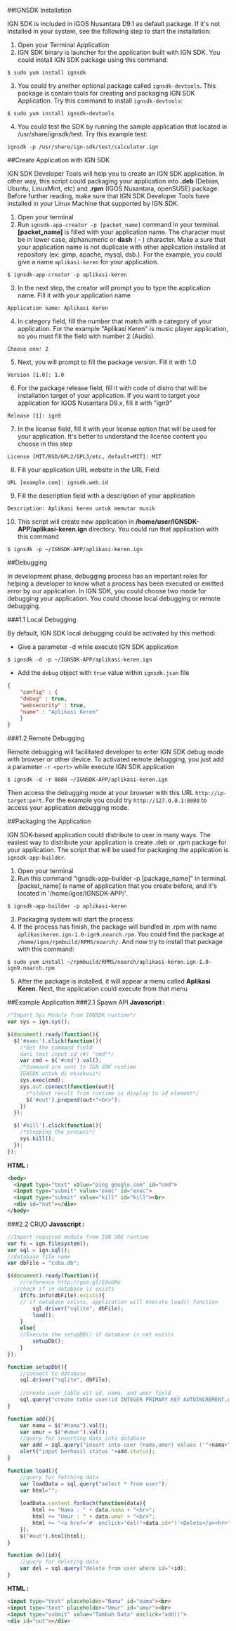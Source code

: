 ##IGNSDK Installation

IGN SDK is included in IGOS Nusantara D9.1 as default package. If it's not installed in your system, see the following step to start the installation:

1. Open your Terminal Application
2. IGN SDK binary is launcher for the application built with IGN SDK. You could install IGN SDK package using this command:
~~~shell
$ sudo yum install ignsdk
~~~

3. You could try another optional package called `ignsdk-devtools`. This package is contain tools for creating and packaging IGN SDK Application. Try this command to install `ignsdk-devtools`:  
~~~shell
$ sudo yum install ignsdk-devtools
~~~
4. You could test the SDK by running the sample application that located in /usr/share/ignsdk/test. Try this example test:
~~~shell
ignsdk -p /usr/share/ign-sdk/test/calculator.ign
~~~

##Create Application with IGN SDK

IGN SDK Developer Tools will help you to create an IGN SDK application. In other way, this script could packaging your application into **.deb** (Debian, Ubuntu, LinuxMint, etc) and **.rpm** (IGOS Nusantara, openSUSE) package. Before further reading, make sure that IGN SDK Developer Tools have installed in your Linux Machine that supported by IGN SDK.

1. Open your terminal
2. Run `ignsdk-app-creator -p [packet_name]` command in your terminal. **[packet_name]** is filled with your application name. The character must be in lower case, alphanumeric or **dash** ( - ) character.  Make a sure that your application name is not duplicate with other application installed at repository (ex: gimp, apache, mysql, dsb.). For the example, you could give a name `aplikasi-keren` for your application.
~~~
$ ignsdk-app-creator -p aplikasi-keren
~~~

3. In the next step, the creator will prompt you to type the application name. Fill it with your application name
~~~
Application name: Aplikasi Keren
~~~

4. In category field, fill the number that match with a category of your application. For the example "Aplikasi Keren" is music player application, so you must fill the field with number 2 (Audio).
~~~
Choose one: 2
~~~

5. Next, you will prompt to fill the package version. Fill it with 1.0
~~~
Version [1.0]: 1.0
~~~

6. For the package release field, fill it with code of distro that will be installation target of your application. If you want to target your application for IGOS Nusantara D9.x, fill it with "ign9"
~~~
Release [1]: ign9
~~~

7. In the license field, fill it with your license option that will be used for your application. It's better to understand the license content you choose in this step
~~~
License [MIT/BSD/GPL2/GPL3/etc, default=MIT]: MIT
~~~

8. Fill your application URL website in the URL Field
~~~
URL [example.com]: ignsdk.web.id
~~~

9. Fill the description field with a description of your application
~~~
Description: Aplikasi keren untuk memutar musik
~~~

10. This script will create new application in **/home/user/IGNSDK-APP/aplikasi-keren.ign** directory. You could run that application with this command
~~~
$ ignsdk -p ~/IGNSDK-APP/aplikasi-keren.ign
~~~

##Debugging

In development phase, debugging process has an important roles for helping a developer to know what a process has been executed or emitted error by our application. In IGN SDK, you could choose two mode for debugging your application. You could choose local debugging or remote debugging.

###1.1 Local Debugging

By default, IGN SDK local debugging could be activated by this method:

* Give a parameter -d while execute IGN SDK application
~~~
$ ignsdk -d -p ~/IGNSDK-APP/aplikasi-keren.ign
~~~

* Add the `debug` object with `true` value within `ignsdk.json` file
~~~json
{
    "config" : {
    "debug" : true,
    "websecurity" : true,
    "name" : "Aplikasi Keren"
    }
}
~~~

###1.2 Remote Debugging

Remote debugging will facilitated developer to enter IGN SDK debug mode with browser or other device. To activated remote debugging, you just add a parameter `-r <port>` while execute IGN SDK application
~~~
$ ignsdk -d -r 8080 ~/IGNSDK-APP/aplikasi-keren.ign
~~~

Then access the debugging mode at your browser with this URL `http://ip-target:port`. For the example you could try `http://127.0.0.1:8080` to access your application debugging mode.

##Packaging the Application

IGN SDK-based application could distribute to user in many ways. The easiest way to distribute your application is create .deb or .rpm package for your application. The script that will be used for packaging the application is `ignsdk-app-builder`.

1. Open your terminal
2. Run this command “ignsdk-app-builder -p [package_name]” in terminal. [packet_name] is name of application that you create before, and it's located in
'/home/igos/IGNSDK-APP/'. 
~~~
$ ignsdk-app-builder -p aplikasi-keren
~~~

3. Packaging system will start the process
4. If the process has finish, the package will bundled in .rpm with name `aplikasikeren.ign-1.0-ign9.noarch.rpm`. You could find the package at  `/home/igos/rpmbuild/RPMS/noarch/`. And now try to install that package with this command:
~~~
$ sudo yum install ~/rpmbuild/RPMS/noarch/aplikasi-keren.ign-1.0-ign9.noarch.rpm
~~~

5. After the package is installed, it will appear a menu called **Aplikasi Keren**. Next, the application could execute from that menu

##Example Application
###2.1 Spawn API
**Javascript :**
~~~javascript
/*Import Sys Module from IGNSDK runtime*/
var sys = ign.sys();

$(document).ready(function(){
  $('#exec').click(function(){
    /*Get the command field
    dari text input id (#) "cmd"*/
    var cmd = $('#cmd').val();
    /*Command are sent to IGN SDK runtime
    IGNSDK untuk di eksekusi*/
    sys.exec(cmd);
    sys.out.connect(function(out){
      /*stdout result from runtime is display to id element*/
      $('#out').prepend(out+"<br>");
    })
  });

  $('#kill').click(function(){
    /*Stopping the process*/
    sys.kill();
  });
});
~~~
**HTML :**
~~~html
<body>
  <input type="text" value="ping google.com" id="cmd">
  <input type="submit" value="exec" id="exec">
  <input type="submit" value="kill" id="kill"><br>
  <div id="out"></div>
</body>
~~~

###2.2 CRUD
**Javascript :**
~~~javascript
//Import required module from IGN SDK runtime
var fs = ign.filesystem();
var sql = ign.sql();
//database file name
var dbFile = "coba.db";

$(document).ready(function(){
	//reference http://goo.gl/E0obMa
  //check if in database is exists
	if(fs.info(dbFile).exists){
    // if database exists, application will execute load() function
		sql.driver("sqlite", dbFile);
		load();
	}
	else{
    //Execute the setupDB() if database is not exists
		setupDb();
	}
});

function setupDb(){
    //connect to database
	sql.driver("sqlite", dbFile);
    
    //create user table wit id, nama, and umur field
	sql.query("create table user(id INTEGER PRIMARY KEY AUTOINCREMENT,nama varchar(10), umur smallint)");
}

function add(){
	var nama = $("#nama").val();
	var umur = $("#umur").val();
    //query for inserting data into database
	var add = sql.query("insert into user (nama,umur) values ('"+nama+"',"+umur+")");
	alert("input berhasil status "+add.status);
}

function load(){
    //query for fetching data
	var loadData = sql.query("select * from user");
	var html="";
  
	loadData.content.forEach(function(data){
		html += "Nama : " + data.nama + "<br>";
		html += "Umur : " + data.umur + "<br>";
		html += "<a href='#' onclick='del("+data.id+")'>Delete</a><hr>";
	});
	$("#out").html(html);
}

function del(id){
    //query for deleting data
	var del = sql.query("delete from user where id="+id);
}
~~~
**HTML :**
~~~html
<input type="text" placeholder="Nama" id="nama"><br>
<input type="text" placeholder="Umur" id="umur"><br>
<input type="submit" value="Tambah Data" onclick="add()">
<div id="out"></div>
~~~

